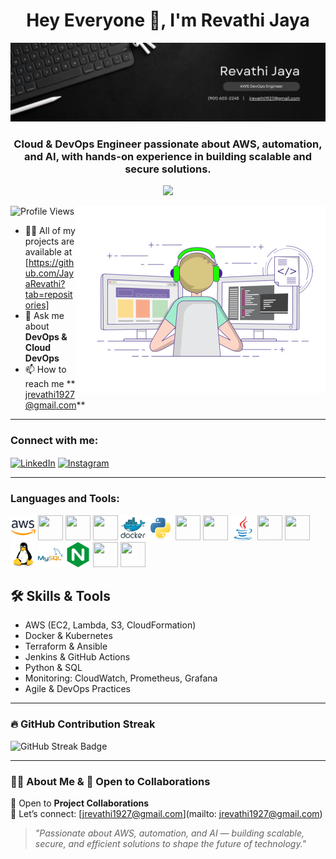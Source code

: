 <h1 align="center">Hey Everyone 👋, I'm Revathi Jaya</h1>

<div align="center">
  <img src="https://github.com/JayaRevathi/JayaRevathi/blob/main/Banner.png" alt="AWS DevOps Engineer Banner">
</div>

<h3 align="center">
Cloud & DevOps Engineer passionate about AWS, automation, and AI, with hands-on experience in building scalable and secure solutions.
</h3>

<p align="center">
  <a href="https://www.linkedin.com/in/revathi-jaya/">
    <img src="https://img.shields.io/badge/LinkedIn-Revathi%20Jaya-blue?logo=linkedin&style=flat-square" />
  </a>
</p>

<img align="right" alt="Coding" width="400" src="https://raw.githubusercontent.com/devSouvik/devSouvik/master/gif3.gif">

<p align="left">
  <img src="https://komarev.com/ghpvc/?username=JayaRevathi&label=Profile%20views&color=0e75b6&style=flat" alt="Profile Views" />
</p>

- 👨‍💻 All of my projects are available at [https://github.com/JayaRevathi?tab=repositories] 
- 💬 Ask me about **DevOps & Cloud DevOps**  
- 📫 How to reach me ** jrevathi1927@gmail.com**

---

<h3 align="left">Connect with me:</h3>
<p align="left">
  <a href="linkedin.com/in/revathi-jaya" target="blank"><img align="center" src="https://raw.githubusercontent.com/rahuldkjain/github-profile-readme-generator/master/src/images/icons/Social/linked-in-alt.svg" alt="LinkedIn" height="30" width="40" /></a>
  <a href="https://instagram.com/revthi_jaya" target="blank"><img align="center" src="https://raw.githubusercontent.com/rahuldkjain/github-profile-readme-generator/master/src/images/icons/Social/instagram.svg" alt="Instagram" height="30" width="40" /></a>
</p>

---

<h3 align="left">Languages and Tools:</h3>
<p align="left">
  <img src="https://raw.githubusercontent.com/devicons/devicon/master/icons/amazonwebservices/amazonwebservices-original-wordmark.svg" width="40" height="40"/>
  <img src="https://www.vectorlogo.zone/logos/microsoft_azure/microsoft_azure-icon.svg" width="40" height="40"/>
  <img src="https://www.vectorlogo.zone/logos/gnu_bash/gnu_bash-icon.svg" width="40" height="40"/>
  <img src="https://www.vectorlogo.zone/logos/circleci/circleci-icon.svg" width="40" height="40"/>
  <img src="https://raw.githubusercontent.com/devicons/devicon/master/icons/docker/docker-original-wordmark.svg" width="40" height="40"/>
  <img src="https://raw.githubusercontent.com/devicons/devicon/master/icons/python/python-original.svg" width="40" height="40"/>
  <img src="https://www.vectorlogo.zone/logos/git-scm/git-scm-icon.svg" width="40" height="40"/>
  <img src="https://www.vectorlogo.zone/logos/grafana/grafana-icon.svg" width="40" height="40"/>
  <img src="https://raw.githubusercontent.com/devicons/devicon/master/icons/java/java-original.svg" width="40" height="40"/>
  <img src="https://www.vectorlogo.zone/logos/jenkins/jenkins-icon.svg" width="40" height="40"/>
  <img src="https://www.vectorlogo.zone/logos/kubernetes/kubernetes-icon.svg" width="40" height="40"/>
  <img src="https://raw.githubusercontent.com/devicons/devicon/master/icons/linux/linux-original.svg" width="40" height="40"/>
  <img src="https://raw.githubusercontent.com/devicons/devicon/master/icons/mysql/mysql-original-wordmark.svg" width="40" height="40"/>
  <img src="https://raw.githubusercontent.com/devicons/devicon/master/icons/nginx/nginx-original.svg" width="40" height="40"/>
  <img src="https://www.vectorlogo.zone/logos/terraformio/terraformio-icon.svg" width="40" height="40"/>
  <img src="https://www.vectorlogo.zone/logos/sonarsource/sonarsource-icon.svg" width="40" height="40"/>
</p>


## 🛠️ Skills & Tools

- AWS (EC2, Lambda, S3, CloudFormation)
- Docker & Kubernetes
- Terraform & Ansible
- Jenkins & GitHub Actions
- Python & SQL
- Monitoring: CloudWatch, Prometheus, Grafana
- Agile & DevOps Practices




---
### 🔥 GitHub Contribution Streak

![GitHub Streak Badge](https://img.shields.io/badge/GitHub%20Streak-Active-brightgreen?logo=github&style=for-the-badge)

---

### 👩‍💻 About Me & 🤝 Open to Collaborations  

🤝 Open to **Project Collaborations**  
📧 Let’s connect: [jrevathi1927@gmail.com](mailto: jrevathi1927@gmail.com)  

> *"Passionate about AWS, automation, and AI — building scalable, secure, and efficient solutions to shape the future of technology."*

